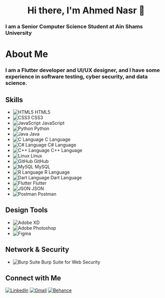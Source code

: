 # <center>Hi there, I'm Ahmed Nasr  👋</center>

### I am a Senior Computer Science Student at Ain Shams University

# About Me
### I am a Flutter developer and UI/UX designer, and I have some experience in software testing, cyber security, and data science.

## Skills
- ![HTML5](https://img.shields.io/badge/HTML5-E34F26?style=for-the-badge&logo=html5&logoColor=white) HTML5
- ![CSS3](https://img.shields.io/badge/CSS3-1572B6?style=for-the-badge&logo=css3&logoColor=white) CSS3
- ![JavaScript](https://img.shields.io/badge/JavaScript-F7DF1E?style=for-the-badge&logo=javascript&logoColor=black) JavaScript
- ![Python](https://img.shields.io/badge/Python-3776AB?style=for-the-badge&logo=python&logoColor=white) Python
- ![Java](https://img.shields.io/badge/Java-007396?style=for-the-badge&logo=java&logoColor=white) Java
- ![C Language](https://img.shields.io/badge/C-00599C?style=for-the-badge&logo=c&logoColor=white) C Language
- ![C# Language](https://img.shields.io/badge/C%23-239120?style=for-the-badge&logo=c-sharp&logoColor=white) C# Language
- ![C++ Language](https://img.shields.io/badge/C%2B%2B-00599C?style=for-the-badge&logo=c%2B%2B&logoColor=white) C++ Language
- ![Linux](https://img.shields.io/badge/Linux-FCC624?style=for-the-badge&logo=linux&logoColor=black) Linux
- ![GitHub](https://img.shields.io/badge/GitHub-181717?style=for-the-badge&logo=github&logoColor=white) GitHub
- ![MySQL](https://img.shields.io/badge/MySQL-4479A1?style=for-the-badge&logo=mysql&logoColor=white) MySQL
- ![R Language](https://img.shields.io/badge/R-276DC3?style=for-the-badge&logo=r&logoColor=white) R Language
- ![Dart Language](https://img.shields.io/badge/Dart-0175C2?style=for-the-badge&logo=dart&logoColor=white) Dart Language
- ![Flutter](https://img.shields.io/badge/Flutter-02569B?style=for-the-badge&logo=flutter&logoColor=white) Flutter
- ![JSON](https://img.shields.io/badge/JSON-000000?style=for-the-badge&logo=json&logoColor=white) JSON
- ![Postman](https://img.shields.io/badge/Postman-FF6C37?style=for-the-badge&logo=postman&logoColor=white) Postman


## Design Tools
- ![Adobe XD](https://img.shields.io/badge/Adobe%20XD-FF61F6?style=for-the-badge&logo=adobe%20xd&logoColor=white)
- ![Adobe Photoshop](https://img.shields.io/badge/Adobe%20Photoshop-31A8FF?style=for-the-badge&logo=adobe%20photoshop&logoColor=white) 
- ![Figma](https://img.shields.io/badge/Figma-F24E1E?style=for-the-badge&logo=figma&logoColor=white) 

## Network & Security
- ![Burp Suite](https://img.shields.io/badge/Burp%20Suite-FF9800?style=for-the-badge&logo=burp%20suite&logoColor=black) Burp Suite for Web Security

## Connect with Me
[![LinkedIn](https://img.shields.io/badge/LinkedIn-0077B5?style=for-the-badge&logo=linkedin&logoColor=white)](https://www.linkedin.com/in/ahmed-nasr-Fahmey/)
[![Gmail](https://img.shields.io/badge/Gmail-D14836?style=for-the-badge&logo=gmail&logoColor=white)](mailto:ahmed.nasr.fahmey@gmail.com)
[![Behance](https://img.shields.io/badge/Behance-1769FF?style=for-the-badge&logo=behance&logoColor=white)](https://www.behance.net/ahmed-nasr-fahmey)

<!--
**ahmednasr1237/ahmednasr1237** is a ✨ _special_ ✨ repository because its `README.md` (this file) appears on your GitHub profile.

Here are some ideas to get you started:

- 🔭 I’m currently working on ...
- 🌱 I’m currently learning ...
- 👯 I’m looking to collaborate on ...
- 🤔 I’m looking for help with ...
- 💬 Ask me about ...
- 📫 How to reach me: ...
- 😄 Pronouns: ...
- ⚡ Fun fact: ...
-->

